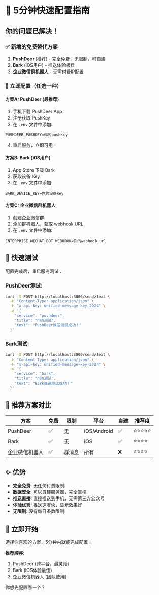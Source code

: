 # 🚀 5分钟快速配置指南

## 你的问题已解决！

### ✅ 新增的免费替代方案

1. **PushDeer** (推荐) - 完全免费，无限制，可自建
2. **Bark** (iOS用户) - 推送体验极佳
3. **企业微信群机器人** - 无需付费IP配置

### 🔧 立即配置（任选一种）

#### 方案A: PushDeer (最推荐)
1. 手机下载 PushDeer App
2. 注册获取 PushKey
3. 在 `.env` 文件中添加:
```env
PUSHDEER_PUSHKEY=你的pushkey
```
4. 重启服务，立即可用！

#### 方案B: Bark (iOS用户)
1. App Store 下载 Bark
2. 获取设备 Key
3. 在 `.env` 文件中添加:
```env
BARK_DEVICE_KEY=你的设备key
```

#### 方案C: 企业微信群机器人
1. 创建企业微信群
2. 添加群机器人，获取 webhook URL
3. 在 `.env` 文件中添加:
```env
ENTERPRISE_WECHAT_BOT_WEBHOOK=你的webhook_url
```

## 🧪 快速测试

配置完成后，重启服务测试：

### PushDeer测试:
```bash
curl -X POST http://localhost:3000/send/text \
  -H "Content-Type: application/json" \
  -H "x-api-key: unified-message-key-2024" \
  -d '{
    "service": "pushdeer",
    "title": "n8n测试",
    "text": "PushDeer推送测试成功！"
  }'
```

### Bark测试:
```bash
curl -X POST http://localhost:3000/send/text \
  -H "Content-Type: application/json" \
  -H "x-api-key: unified-message-key-2024" \
  -d '{
    "service": "bark",
    "title": "n8n测试",
    "text": "Bark推送测试成功！"
  }'
```

## 🎯 推荐方案对比

| 方案 | 免费 | 限制 | 平台 | 自建 | 推荐度 |
|------|------|------|------|------|--------|
| PushDeer | ✅ | 无 | iOS/Android | ✅ | ⭐⭐⭐⭐⭐ |
| Bark | ✅ | 无 | iOS | ✅ | ⭐⭐⭐⭐ |
| 企业微信机器人 | ✅ | 群消息 | 所有 | ❌ | ⭐⭐⭐⭐ |

## ✨ 优势

- **完全免费**: 无任何付费限制
- **数据安全**: 可以自建服务器，完全掌控
- **推送直接**: 直接推送到手机，无需第三方公众号
- **体验优秀**: 推送速度快，显示效果好
- **无限制**: 没有每日条数限制

## 🚀 立即开始

选择你喜欢的方案，5分钟内就能完成配置！

**推荐顺序**:
1. PushDeer (跨平台，最灵活)
2. Bark (iOS体验最佳)  
3. 企业微信机器人 (团队使用)

你想先配置哪一个？